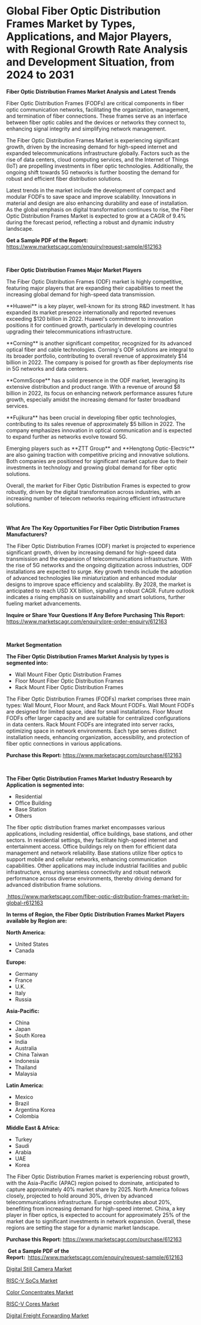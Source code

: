 <p><h1>Global Fiber Optic Distribution Frames Market by Types, Applications, and Major Players, with Regional Growth Rate Analysis and Development Situation, from 2024 to 2031</h1></p><p><strong>Fiber Optic Distribution Frames Market Analysis and Latest Trends</strong></p>
<p><p>Fiber Optic Distribution Frames (FODFs) are critical components in fiber optic communication networks, facilitating the organization, management, and termination of fiber connections. These frames serve as an interface between fiber optic cables and the devices or networks they connect to, enhancing signal integrity and simplifying network management.</p><p>The Fiber Optic Distribution Frames Market is experiencing significant growth, driven by the increasing demand for high-speed internet and expanded telecommunications infrastructure globally. Factors such as the rise of data centers, cloud computing services, and the Internet of Things (IoT) are propelling investments in fiber optic technologies. Additionally, the ongoing shift towards 5G networks is further boosting the demand for robust and efficient fiber distribution solutions.</p><p>Latest trends in the market include the development of compact and modular FODFs to save space and improve scalability. Innovations in material and design are also enhancing durability and ease of installation. As the global emphasis on digital transformation continues to rise, the Fiber Optic Distribution Frames Market is expected to grow at a CAGR of 9.4% during the forecast period, reflecting a robust and dynamic industry landscape.</p></p>
<p><strong>Get a Sample PDF of the Report:&nbsp;</strong> <a href="https://www.marketscagr.com/enquiry/request-sample/612163?utm_campaign=1267&utm_medium=2&utm_source=Github&utm_content=ia&utm_term=03102024&utm_id=fiber-optic-distribution-frames">https://www.marketscagr.com/enquiry/request-sample/612163</a></p>
<p>&nbsp;</p>
<p><strong>Fiber Optic Distribution Frames Major Market Players</strong></p>
<p><p>The Fiber Optic Distribution Frames (ODF) market is highly competitive, featuring major players that are expanding their capabilities to meet the increasing global demand for high-speed data transmission.</p><p>**Huawei** is a key player, well-known for its strong R&D investment. It has expanded its market presence internationally and reported revenues exceeding $120 billion in 2022. Huawei's commitment to innovation positions it for continued growth, particularly in developing countries upgrading their telecommunications infrastructure.</p><p>**Corning** is another significant competitor, recognized for its advanced optical fiber and cable technologies. Corning's ODF solutions are integral to its broader portfolio, contributing to overall revenue of approximately $14 billion in 2022. The company is poised for growth as fiber deployments rise in 5G networks and data centers.</p><p>**CommScope** has a solid presence in the ODF market, leveraging its extensive distribution and product range. With a revenue of around $8 billion in 2022, its focus on enhancing network performance assures future growth, especially amidst the increasing demand for faster broadband services.</p><p>**Fujikura** has been crucial in developing fiber optic technologies, contributing to its sales revenue of approximately $5 billion in 2022. The company emphasizes innovation in optical communication and is expected to expand further as networks evolve toward 5G.</p><p>Emerging players such as **ZTT Group** and **Hengtong Optic-Electric** are also gaining traction with competitive pricing and innovative solutions. Both companies are positioned for significant market capture due to their investments in technology and growing global demand for fiber optic solutions.</p><p>Overall, the market for Fiber Optic Distribution Frames is expected to grow robustly, driven by the digital transformation across industries, with an increasing number of telecom networks requiring efficient infrastructure solutions.</p></p>
<p>&nbsp;</p>
<p><strong>What Are The Key Opportunities For Fiber Optic Distribution Frames Manufacturers?</strong></p>
<p><p>The Fiber Optic Distribution Frames (ODF) market is projected to experience significant growth, driven by increasing demand for high-speed data transmission and the expansion of telecommunications infrastructure. With the rise of 5G networks and the ongoing digitization across industries, ODF installations are expected to surge. Key growth trends include the adoption of advanced technologies like miniaturization and enhanced modular designs to improve space efficiency and scalability. By 2028, the market is anticipated to reach USD XX billion, signaling a robust CAGR. Future outlook indicates a rising emphasis on sustainability and smart solutions, further fueling market advancements.</p></p>
<p><strong>Inquire or Share Your Questions If Any Before Purchasing This Report:</strong> <a href="https://www.marketscagr.com/enquiry/pre-order-enquiry/612163?utm_campaign=1267&utm_medium=2&utm_source=Github&utm_content=ia&utm_term=03102024&utm_id=fiber-optic-distribution-frames">https://www.marketscagr.com/enquiry/pre-order-enquiry/612163</a></p>
<p>&nbsp;</p>
<p><strong>Market Segmentation</strong></p>
<p><strong>The Fiber Optic Distribution Frames Market Analysis by types is segmented into:</strong></p>
<p><ul><li>Wall Mount Fiber Optic Distribution Frames</li><li>Floor Mount Fiber Optic Distribution Frames</li><li>Rack Mount Fiber Optic Distribution Frames</li></ul></p>
<p><p>The Fiber Optic Distribution Frames (FODFs) market comprises three main types: Wall Mount, Floor Mount, and Rack Mount FODFs. Wall Mount FODFs are designed for limited space, ideal for small installations. Floor Mount FODFs offer larger capacity and are suitable for centralized configurations in data centers. Rack Mount FODFs are integrated into server racks, optimizing space in network environments. Each type serves distinct installation needs, enhancing organization, accessibility, and protection of fiber optic connections in various applications.</p></p>
<p><strong>Purchase this Report:&nbsp;</strong><a href="https://www.marketscagr.com/purchase/612163?utm_campaign=1267&utm_medium=2&utm_source=Github&utm_content=ia&utm_term=03102024&utm_id=fiber-optic-distribution-frames">https://www.marketscagr.com/purchase/612163</a></p>
<p>&nbsp;</p>
<p><strong>The Fiber Optic Distribution Frames Market Industry Research by Application is segmented into:</strong></p>
<p><ul><li>Residential</li><li>Office Building</li><li>Base Station</li><li>Others</li></ul></p>
<p><p>The fiber optic distribution frames market encompasses various applications, including residential, office buildings, base stations, and other sectors. In residential settings, they facilitate high-speed internet and entertainment access. Office buildings rely on them for efficient data management and network reliability. Base stations utilize fiber optics to support mobile and cellular networks, enhancing communication capabilities. Other applications may include industrial facilities and public infrastructure, ensuring seamless connectivity and robust network performance across diverse environments, thereby driving demand for advanced distribution frame solutions.</p></p>
<p><a href="https://www.marketscagr.com/fiber-optic-distribution-frames-market-in-global-r612163?utm_campaign=1267&utm_medium=2&utm_source=Github&utm_content=ia&utm_term=03102024&utm_id=fiber-optic-distribution-frames">&nbsp;https://www.marketscagr.com/fiber-optic-distribution-frames-market-in-global-r612163</a></p>
<p><strong>In terms of Region, the Fiber Optic Distribution Frames Market Players available by Region are:</strong></p>
<p>
    <p> <strong> North America: </strong>
        <ul>
            <li>United States</li>
            <li>Canada</li>
        </ul>
        </p> 
    <p> <strong> Europe: </strong>
        <ul>
            <li>Germany</li>
            <li>France</li>
            <li>U.K.</li>
            <li>Italy</li>
            <li>Russia</li>
        </ul>
        </p> 
    <p> <strong> Asia-Pacific: </strong>
        <ul>
            <li>China</li>
            <li>Japan</li>
            <li>South Korea</li>
            <li>India</li>
            <li>Australia</li>
            <li>China Taiwan</li>
            <li>Indonesia</li>
            <li>Thailand</li>
            <li>Malaysia</li>
        </ul>
        </p> 
    <p> <strong> Latin America: </strong>
        <ul>
            <li>Mexico</li>
            <li>Brazil</li>
            <li>Argentina Korea</li>
            <li>Colombia</li>
        </ul>
        </p> 
    <p> <strong> Middle East & Africa: </strong>
        <ul>
            <li>Turkey</li>
            <li>Saudi</li>
            <li>Arabia</li>
            <li>UAE</li>
            <li>Korea</li>
        </ul>
    </p>
    </p>
<p><p>The Fiber Optic Distribution Frames market is experiencing robust growth, with the Asia-Pacific (APAC) region poised to dominate, anticipated to capture approximately 40% market share by 2025. North America follows closely, projected to hold around 30%, driven by advanced telecommunications infrastructure. Europe contributes about 20%, benefiting from increasing demand for high-speed internet. China, a key player in fiber optics, is expected to account for approximately 25% of the market due to significant investments in network expansion. Overall, these regions are setting the stage for a dynamic market landscape.</p></p>
<p><strong>Purchase this Report: </strong><a href="https://www.marketscagr.com/purchase/612163?utm_campaign=1267&utm_medium=2&utm_source=Github&utm_content=ia&utm_term=03102024&utm_id=fiber-optic-distribution-frames">https://www.marketscagr.com/purchase/612163</a></p>
<p>&nbsp;<strong>Get a Sample PDF of the Report:&nbsp;&nbsp;</strong><a href="https://www.marketscagr.com/enquiry/request-sample/612163?utm_campaign=1267&utm_medium=2&utm_source=Github&utm_content=ia&utm_term=03102024&utm_id=fiber-optic-distribution-frames">https://www.marketscagr.com/enquiry/request-sample/612163</a></p>
<p><strong></strong></p>
<p><p><a href="https://www.linkedin.com/pulse/digital-still-camera-industry-analysis-report-its-market-rlvbc?trackingId=P%2BAjFfa2RSyEjh55kBBhsw%3D%3D&utm_campaign=1267&utm_medium=2&utm_source=Github&utm_content=ia&utm_term=03102024&utm_id=fiber-optic-distribution-frames">Digital Still Camera Market</a></p><p><a href="https://issuu.com/reportprime-2/docs/risc-v-socs-market-size-2030.pptx_9e4aa658dc84cf?utm_campaign=1267&utm_medium=2&utm_source=Github&utm_content=ia&utm_term=03102024&utm_id=fiber-optic-distribution-frames">RISC-V SoCs Market</a></p><p><a href="https://www.linkedin.com/pulse/strategic-insights-global-color-concentrates-market-trends-4okee?utm_campaign=1267&utm_medium=2&utm_source=Github&utm_content=ia&utm_term=03102024&utm_id=fiber-optic-distribution-frames">Color Concentrates Market</a></p><p><a href="https://issuu.com/reportprime-2/docs/risc-v-cores-market-size-2030.pptx_483cdc8c9e0dcf?utm_campaign=1267&utm_medium=2&utm_source=Github&utm_content=ia&utm_term=03102024&utm_id=fiber-optic-distribution-frames">RISC-V Cores Market</a></p><p><a href="https://www.linkedin.com/pulse/analyzing-digital-freight-forwarding-market-dynamics-growth-tl77f?trackingId=IixqqdmBTF6DI7Hlzs1jjw%3D%3D&utm_campaign=1267&utm_medium=2&utm_source=Github&utm_content=ia&utm_term=03102024&utm_id=fiber-optic-distribution-frames">Digital Freight Forwarding Market</a></p></p>